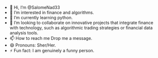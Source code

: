 - 👋 Hi, I’m @SalomeNad33
- 👀 I’m interested in finance and algorithms.
- 🌱 I’m currently learning python.
- 💞️ I’m looking to collaborate on innovative projects that integrate finance with technology, such as algorithmic trading strategies or financial data analysis tools.
- 📫 How to reach me Drop me a message.
- 😄 Pronouns: Sher/Her.
- ⚡ Fun fact: I am genuinely a funny person.

<!---
SalomeNad33/SalomeNad33 is a ✨ special ✨ repository because its `README.md` (this file) appears on your GitHub profile.
You can click the Preview link to take a look at your changes.
--->
